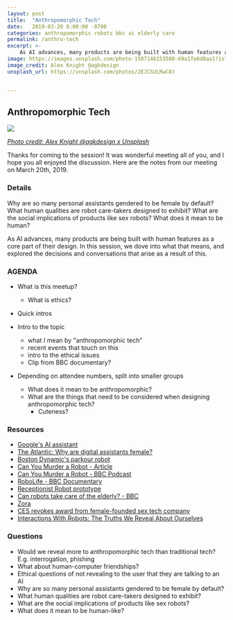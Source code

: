 ```yaml
---
layout: post
title:  "Anthropomorphic Tech"
date:   2019-03-20 8:00:00 -0700
categories: anthropomorphic robots bbc ai elderly care
permalink: /anthro-tech
excerpt: >-
    As AI advances, many products are being built with human features as a core part of their design. In this session, we dove into what that means, and explored the decisions and conversations that arise as a result of this.
image: https://images.unsplash.com/photo-1507146153580-69a1fe6d8aa1?ixlib=rb-1.2.1&ixid=eyJhcHBfaWQiOjEyMDd9&auto=format&fit=crop&w=1500&q=80)
image_credit: Alex Knight @agkdesign
unsplash_url: https://unsplash.com/photos/2EJCSULRwC8)


---
```


## Anthropomorphic Tech

![](https://images.unsplash.com/photo-1507146153580-69a1fe6d8aa1?ixlib=rb-1.2.1&ixid=eyJhcHBfaWQiOjEyMDd9&auto=format&fit=crop&w=1500&q=80)

[_Photo credit: Alex Knight @agkdesign x Unsplash_](https://unsplash.com/photos/2EJCSULRwC8)

Thanks for coming to the session! It was wonderful meeting all of you, and I hope you all enjoyed the discussion. Here are the notes from our meeting on March 20th, 2019.

### Details

Why are so many personal assistants gendered to be female by default?
What human qualities are robot care-takers designed to exhibit?
What are the social implications of products like sex robots?
What does it mean to be human?

As AI advances, many products are being built with human features as a core part of their design. In this session, we dove into what that means, and explored the decisions and conversations that arise as a result of this.

### AGENDA

- What is this meetup?
  - What is ethics?
- Quick intros
- Intro to the topic
  - what *I* mean by "anthropomorphic tech"
  - recent events that touch on this
  - intro to the ethical issues
  - Clip from BBC documentary?

- Depending on attendee numbers, split into smaller groups
  - What does it mean to be anthropomorphic?
  - What are the things that need to be considered when designing anthropomorphic tech?
    - Cuteness?

### Resources

- [Google's AI assistant](https://www.youtube.com/watch?v=JvbHu_bVa_g)
- [The Atlantic: Why are digital assistants female?](https://www.theatlantic.com/technology/archive/2016/03/why-do-so-many-digital-assistants-have-feminine-names/475884/)
- [Boston Dynamic's parkour robot](https://www.youtube.com/watch?v=LikxFZZO2sk)
- [Can You Murder a Robot - Article](https://www.bbc.com/news/technology-47090174)
- [Can You Murder a Robot - BBC Podcast](https://www.bbc.co.uk/programmes/p073p3gb)
- [RoboLife - BBC Documentary](https://www.bbc.co.uk/programmes/w3csz36y)
- [Receptionist Robot prototype](https://www.youtube.com/watch?v=oRlwvLubFxg)
- [Can robots take care of the elderly? - BBC](https://www.youtube.com/watch?v=XuwP5iOB-gs)
- [Zora](https://www.nytimes.com/interactive/2018/11/23/technology/robot-nurse-zora.html)
- [CES revokes award from female-founded sex tech company](https://techcrunch.com/2019/01/08/ces-revokes-award-from-female-founded-sex-tech-company/)
- [Interactions With Robots: The Truths We Reveal About Ourselves](https://www.annualreviews.org/doi/full/10.1146/annurev-psych-010416-043958)

### Questions

- Would we reveal more to anthropomorphic tech than traditional tech? E.g. interrogation, phishing
- What about human-computer friendships?
- Ethical questions of not revealing to the user that they are talking to an AI
- Why are so many personal assistants gendered to be female by default?
- What human qualities are robot care-takers designed to exhibit?
- What are the social implications of products like sex robots?
- What does it mean to be human-like?
